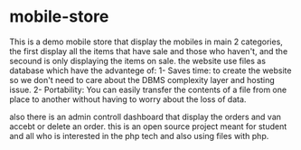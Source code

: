 # mobile-store
This is a demo mobile store that display the mobiles in main 2 categories, the first display all the items that have sale and those who haven't,
and the secound is only displaying the items on sale.
the website use files as database which have the advantege of:
1- Saves time: to create the website so we don't need to care about the DBMS complexity layer and hosting issue.
2- Portability: You can easily transfer the contents of a file from one place to another without having to worry about the loss of data.

also there is an admin controll dashboard that display the orders and van accebt or delete an order.
this is an open source project meant for student and all who is interested in the php tech and also using files with php.
